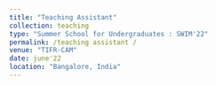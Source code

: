 ```yaml
---
title: "Teaching Assistant"
collection: teaching
type: "Summer School for Undergraduates : SWIM'22"
permalink: /teaching assistant /
venue: "TIFR-CAM"
date: june'22
location: "Bangalore, India"
---
```

